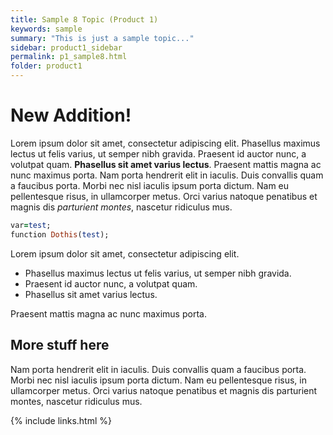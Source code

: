 ```yaml
---
title: Sample 8 Topic (Product 1)
keywords: sample
summary: "This is just a sample topic..."
sidebar: product1_sidebar
permalink: p1_sample8.html
folder: product1
---
```


# New Addition!

Lorem ipsum dolor sit amet, consectetur adipiscing elit. Phasellus maximus lectus ut felis varius, ut semper nibh gravida. Praesent id auctor nunc, a volutpat quam. **Phasellus sit amet varius lectus**. Praesent mattis magna ac nunc maximus porta. Nam porta hendrerit elit in iaculis. Duis convallis quam a faucibus porta. Morbi nec nisl iaculis ipsum porta dictum. Nam eu pellentesque risus, in ullamcorper metus. Orci varius natoque penatibus et magnis dis *parturient montes*, nascetur ridiculus mus.

```ruby
var=test;
function Dothis(test);
```

Lorem ipsum dolor sit amet, consectetur adipiscing elit.

- Phasellus maximus lectus ut felis varius, ut semper nibh gravida.
- Praesent id auctor nunc, a volutpat quam.
- Phasellus sit amet varius lectus.

Praesent mattis magna ac nunc maximus porta.

## More stuff here

Nam porta hendrerit elit in iaculis. Duis convallis quam a faucibus porta. Morbi nec nisl iaculis ipsum porta dictum. Nam eu pellentesque risus, in ullamcorper metus. Orci varius natoque penatibus et magnis dis parturient montes, nascetur ridiculus mus.

{% include links.html %}
